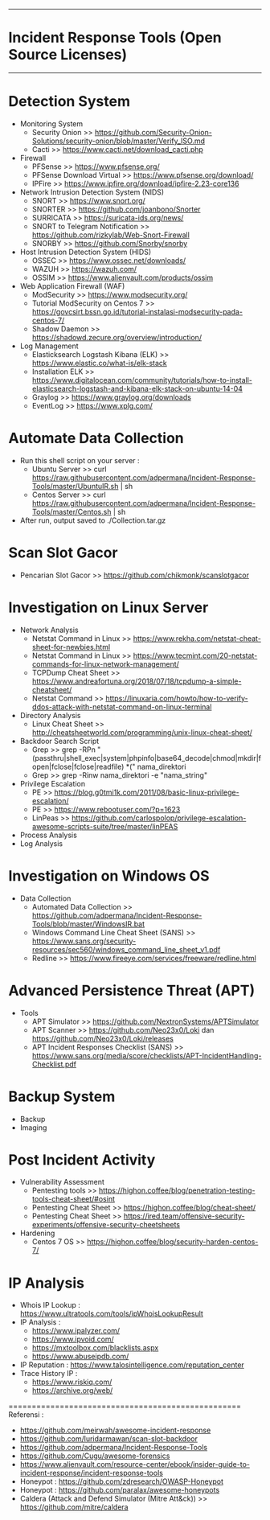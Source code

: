 -------------------------------------------------------
# Incident Response Tools (Open Source Licenses)
-------------------------------------------------------

# Detection System
 - Monitoring System 
   * Security Onion >> https://github.com/Security-Onion-Solutions/security-onion/blob/master/Verify_ISO.md
   * Cacti >> https://www.cacti.net/download_cacti.php
 - Firewall 
   * PFSense >> https://www.pfsense.org/
   * PFSense Download Virtual >> https://www.pfsense.org/download/
   * IPFire >> https://www.ipfire.org/download/ipfire-2.23-core136
 - Network Intrusion Detection System (NIDS)
   * SNORT >> https://www.snort.org/
   * SNORTER >> https://github.com/joanbono/Snorter
   * SURRICATA >> https://suricata-ids.org/news/
   * SNORT to Telegram Notification >> https://github.com/rizkylab/Web-Snort-Firewall
   * SNORBY >> https://github.com/Snorby/snorby
 - Host Intrusion Detection System (HIDS)
   * OSSEC >> https://www.ossec.net/downloads/
   * WAZUH >> https://wazuh.com/
   * OSSIM >> https://www.alienvault.com/products/ossim
 - Web Application Firewall (WAF)
   * ModSecurity >> https://www.modsecurity.org/
   * Tutorial ModSecurity on Centos 7 >> https://govcsirt.bssn.go.id/tutorial-instalasi-modsecurity-pada-centos-7/
   * Shadow Daemon >> https://shadowd.zecure.org/overview/introduction/
 - Log Management
   * Elasticksearch Logstash Kibana (ELK) >> https://www.elastic.co/what-is/elk-stack
   * Installation ELK >> https://www.digitalocean.com/community/tutorials/how-to-install-elasticsearch-logstash-and-kibana-elk-stack-on-ubuntu-14-04
   * Graylog >> https://www.graylog.org/downloads
   * EventLog >> https://www.xplg.com/
  
# Automate Data Collection 
 - Run this shell script on your server :
   * Ubuntu Server >> curl https://raw.githubusercontent.com/adpermana/Incident-Response-Tools/master/UbuntuIR.sh | sh
   * Centos Server >> curl https://raw.githubusercontent.com/adpermana/Incident-Response-Tools/master/Centos.sh | sh
 - After run, output saved to ./Collection.tar.gz

# Scan Slot Gacor
 - Pencarian Slot Gacor >> https://github.com/chikmonk/scanslotgacor
   
# Investigation on Linux Server
 - Network Analysis
   * Netstat Command in Linux >> https://www.rekha.com/netstat-cheat-sheet-for-newbies.html
   * Netstat Command in Linux >> https://www.tecmint.com/20-netstat-commands-for-linux-network-management/
   * TCPDump Cheat Sheet >> https://www.andreafortuna.org/2018/07/18/tcpdump-a-simple-cheatsheet/
   * Netstat Command >> https://linuxaria.com/howto/how-to-verify-ddos-attack-with-netstat-command-on-linux-terminal
 - Directory Analysis
   * Linux Cheat Sheet >> http://cheatsheetworld.com/programming/unix-linux-cheat-sheet/
 - Backdoor Search Script
   * Grep >> grep -RPn "(passthru|shell_exec|system|phpinfo|base64_decode|chmod|mkdir|fopen|fclose|fclose|readfile) *\(" nama_direktori
   * Grep >> grep -Rinw nama_direktori -e "nama_string"
 - Privilege Escalation
   * PE >> https://blog.g0tmi1k.com/2011/08/basic-linux-privilege-escalation/
   * PE >> https://www.rebootuser.com/?p=1623
   * LinPeas >> https://github.com/carlospolop/privilege-escalation-awesome-scripts-suite/tree/master/linPEAS
 - Process Analysis
 - Log Analysis
 
 # Investigation on Windows OS
 - Data Collection
   * Automated Data Collection >> https://github.com/adpermana/Incident-Response-Tools/blob/master/WindowsIR.bat
   * Windows Command Line Cheat Sheet (SANS) >> https://www.sans.org/security-resources/sec560/windows_command_line_sheet_v1.pdf
   * Redline >> https://www.fireeye.com/services/freeware/redline.html

# Advanced Persistence Threat (APT)
- Tools
  * APT Simulator >> https://github.com/NextronSystems/APTSimulator
  * APT Scanner >> https://github.com/Neo23x0/Loki dan https://github.com/Neo23x0/Loki/releases
  * APT Incident Responses Checklist (SANS) >> https://www.sans.org/media/score/checklists/APT-IncidentHandling-Checklist.pdf

# Backup System
 - Backup
 - Imaging
 
# Post Incident Activity
 - Vulnerability Assessment
   * Pentesting tools >> https://highon.coffee/blog/penetration-testing-tools-cheat-sheet/#osint
   * Pentesting Cheat Sheet >> https://highon.coffee/blog/cheat-sheet/
   * Pentesting Cheat Sheet >> https://ired.team/offensive-security-experiments/offensive-security-cheetsheets
 - Hardening
   * Centos 7 OS >> https://highon.coffee/blog/security-harden-centos-7/
 
# IP Analysis
 - Whois IP Lookup : https://www.ultratools.com/tools/ipWhoisLookupResult
 - IP Analysis :
    - https://www.ipalyzer.com/
    - https://www.ipvoid.com/
    - https://mxtoolbox.com/blacklists.aspx
    - https://www.abuseipdb.com/
 - IP Reputation : https://www.talosintelligence.com/reputation_center
 - Trace History IP :
    - https://www.riskiq.com/
    - https://archive.org/web/
  
==================================================
Referensi : 
- https://github.com/meirwah/awesome-incident-response
- https://github.com/luridarmawan/scan-slot-backdoor
- https://github.com/adpermana/Incident-Response-Tools
- https://github.com/Cugu/awesome-forensics
- https://www.alienvault.com/resource-center/ebook/insider-guide-to-incident-response/incident-response-tools
- Honeypot : https://github.com/zdresearch/OWASP-Honeypot
- Honeypot : https://github.com/paralax/awesome-honeypots
- Caldera (Attack and Defend Simulator (Mitre Att&ck)) >> https://github.com/mitre/caldera
